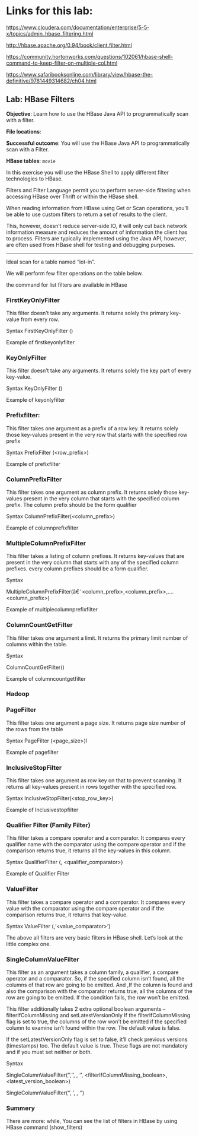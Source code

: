 # Links for this lab: 

https://www.cloudera.com/documentation/enterprise/5-5-x/topics/admin_hbase_filtering.html

http://hbase.apache.org/0.94/book/client.filter.html

https://community.hortonworks.com/questions/102061/hbase-shell-command-to-keep-filter-on-multiple-col.html

https://www.safaribooksonline.com/library/view/hbase-the-definitive/9781449314682/ch04.html

## Lab: HBase Filters

**Objective**:  Learn how to use the HBase Java API to programmatically scan with a filter. 

**File locations**:

**Successful outcome**: You will use the HBase Java API to programmatically scan with a Filter.

**HBase tables**:  `movie`

In this exercise you will use the HBase Shell to apply different filter technologies to HBase.

Filters and Filter Language permit you to perform server-side filtering when accessing HBase over Thrift or within the HBase shell.

When reading information from HBase using Get or Scan operations, you’ll be able to use custom filters to return a set of results to the client. 

This, however, doesn’t reduce server-side IO, it will only cut back network information measure and reduces the amount of information the client has to process. Filters are typically implemented using the Java API, however, are often used from HBase shell for testing and debugging purposes.

----


Ideal scan for a table named “iot-in”.



We will perform few filter operations on the table below.



the command for list filters are available in HBase

### FirstKeyOnlyFilter

This filter doesn’t take any arguments. It returns solely the primary key-value from every row.

Syntax
FirstKeyOnlyFilter ()

Example of firstkeyonlyfilter


### KeyOnlyFilter

This filter doesn’t take any arguments. It returns solely the key part of every key-value.

Syntax
KeyOnlyFilter ()

Example of keyonlyfilter


### Prefixfilter:

This filter takes one argument as a prefix of a row key. It returns solely those key-values present in the very row that starts with the specified row prefix

Syntax
PrefixFilter (<row_prefix>)

Example of prefixfilter


### ColumnPrefixFilter

This filter takes one argument as column prefix. It returns solely those key-values present in the very column that starts with the specified column prefix. The column prefix should be the form qualifier

Syntax
ColumnPrefixFilter(<column_prefix>)

Example of columnprefixfilter


### MultipleColumnPrefixFilter

This filter takes a listing of column prefixes. It returns key-values that are present in the very column that starts with any of the specified column prefixes. every column prefixes should be a form qualifier.

Syntax

MultipleColumnPrefixFilter(â€˜<column_prefix>,<column_prefix>,….<column_prefix>)

Example of multiplecolumnprefixfilter

### ColumnCountGetFilter

This filter takes one argument a limit. It returns the primary limit number of columns within the table.

Syntax

ColumnCountGetFilter(<limit>)

Example of columncountgetfilter


### Hadoop

### PageFilter

This filter takes one argument a page size. It returns page size number of the rows from the table

Syntax
PageFilter (<page_size>)l

Example of pagefilter


### InclusiveStopFilter

This filter takes one argument as row key on that to prevent scanning. It returns all key-values present in rows together with the specified row.

Syntax
InclusiveStopFilter(<stop_row_key>)

Example of Inclusivestopfilter


### Qualifier Filter (Family Filter)

This filter takes a compare operator and a comparator. It compares every qualifier name with the comparator using the compare operator and if the comparison returns true, it returns all the key-values in this column.

Syntax
QualifierFilter (<compareOp>, <qualifier_comparator>)

Example of Qualifier Filter


### ValueFilter

This filter takes a compare operator and a comparator. It compares every value with the comparator using the compare operator and if the comparison returns true, it returns that key-value.

Syntax
ValueFilter (<compareOp>,‘<value_comparator>’)

The above all filters are very basic filters in HBase shell. Let’s look at the little complex one.

### SingleColumnValueFilter

This filter as an argument takes a column family, a qualifier, a compare operator and a comparator. So, if the specified column isn’t found, all the columns of that row are going to be emitted. And ,If the column is found and also the comparison with the comparator returns true, all the columns of the row are going to be emitted. If the condition fails, the row won’t be emitted.

This filter additionally takes 2 extra optional boolean arguments – filterIfColumnMissing and setLatestVersionOnly
If the filterIfColumnMissing flag is set to true, the columns of the row won’t be emitted if the specified column to examine isn’t found within the row. The default value is false.

If the setLatestVersionOnly flag is set to false, it’ll check previous versions (timestamps) too. The default value is true.
These flags are not mandatory and if you must set neither or both.

Syntax

SingleColumnValueFilter(‘<family>’,‘<qualifier>’, <compare operator>, ‘<comparator>’, <filterIfColumnMissing_boolean>, <latest_version_boolean>)

SingleColumnValueFilter(‘<family>’, ‘<qualifier>, <compare operator>, ‘<comparator>’)


### Summery

There are more:
while, You can see the list of filters in HBase by using HBase command (show_filters)

